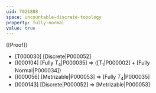 ```yaml
---
uid: T021888
space: uncountable-discrete-topology
property: fully-normal
value: true
---
```

[[Proof]]

* [T000030] [Discrete|P000052]
* [I000104] [Fully $T_4$|P000035] => ([$T_1$|P000002] + [Fully Normal|P000034])
* [I000056] [Metrizable|P000053] => [Fully $T_4$|P000035]
* [I000143] [Discrete|P000052] => [Metrizable|P000053]

